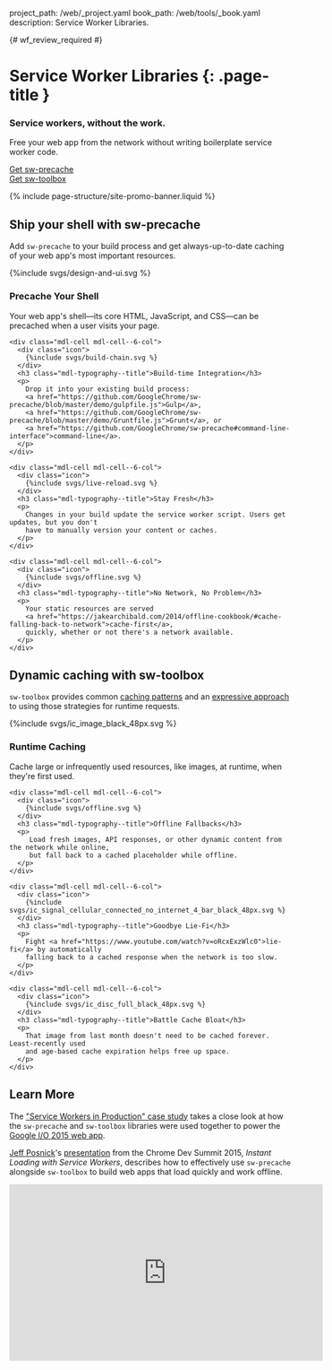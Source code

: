 project_path: /web/_project.yaml
book_path: /web/tools/_book.yaml
description: Service Worker Libraries.

{# wf_review_required #}

# Service Worker Libraries {: .page-title }

<div class="wf-subheading">
  <div class="page-content mdl-typography--text-center mdl-grid">
    <div class="mdl-cell mdl-cell--1-col"></div>
    <div class="mdl-cell mdl-cell--10-col">
      <h3>Service workers, without the work.</h3>
      <p>
        Free your web app from the network without writing boilerplate service worker code.
      </p>
      <div class="page-content mdl-grid">
        <div class="mdl-cell mdl-cell--6-col">
          <a class="mdl-button mdl-js-button mdl-button--raised" href="https://github.com/GoogleChrome/sw-precache#install">Get sw-precache</a>
        </div>
        <div class="mdl-cell mdl-cell--6-col">
          <a class="mdl-button mdl-js-button mdl-button--raised" href="https://github.com/GoogleChrome/sw-toolbox#installing-service-worker-toolbox">Get sw-toolbox</a>
        </div>
      </div>
    </div>
  </div>
</div>

{% include page-structure/site-promo-banner.liquid %}

<div class="page-content">
  <h2>Ship your shell with sw-precache</h2>
  <p>
    Add <code>sw-precache</code> to your build process and get always-up-to-date caching of your web
    app's most important resources.
  </p>

  <div class="mdl-grid mdl-typography--text-center">
    <div class="mdl-cell mdl-cell--6-col">
      <div class="icon">
        {%include svgs/design-and-ui.svg %}
      </div>
      <h3 class="mdl-typography--title">Precache Your Shell</h3>
      <p>
         Your web app's shell—its core HTML, JavaScript, and CSS—can be precached when a
         user visits your page.
      </p>
    </div>

    <div class="mdl-cell mdl-cell--6-col">
      <div class="icon">
        {%include svgs/build-chain.svg %}
      </div>
      <h3 class="mdl-typography--title">Build-time Integration</h3>
      <p>
        Drop it into your existing build process:
        <a href="https://github.com/GoogleChrome/sw-precache/blob/master/demo/gulpfile.js">Gulp</a>,
        <a href="https://github.com/GoogleChrome/sw-precache/blob/master/demo/Gruntfile.js">Grunt</a>, or
        <a href="https://github.com/GoogleChrome/sw-precache#command-line-interface">command-line</a>.
      </p>
    </div>

    <div class="mdl-cell mdl-cell--6-col">
      <div class="icon">
        {%include svgs/live-reload.svg %}
      </div>
      <h3 class="mdl-typography--title">Stay Fresh</h3>
      <p>
        Changes in your build update the service worker script. Users get updates, but you don't
        have to manually version your content or caches.
      </p>
    </div>

    <div class="mdl-cell mdl-cell--6-col">
      <div class="icon">
        {%include svgs/offline.svg %}
      </div>
      <h3 class="mdl-typography--title">No Network, No Problem</h3>
      <p>
        Your static resources are served
        <a href="https://jakearchibald.com/2014/offline-cookbook/#cache-falling-back-to-network">cache-first</a>,
        quickly, whether or not there's a network available.
      </p>
    </div>
  </div>

  <h2>Dynamic caching with sw-toolbox</h2>
  <p>
    <code>sw-toolbox</code> provides common
    <a href="https://github.com/GoogleChrome/sw-toolbox#built-in-handlers">caching patterns</a>
    and an
    <a href="https://github.com/GoogleChrome/sw-toolbox#toolboxrouterheadurlpattern-handler-options">expressive approach</a>
    to using those strategies for runtime requests.
  </p>

  <div class="mdl-grid mdl-typography--text-center">
    <div class="mdl-cell mdl-cell--6-col">
      <div class="icon">
        {%include svgs/ic_image_black_48px.svg %}
      </div>
      <h3 class="mdl-typography--title">Runtime Caching</h3>
      <p>
        Cache large or infrequently used resources, like images, at runtime, when they're
        first used.
      </p>
    </div>

    <div class="mdl-cell mdl-cell--6-col">
      <div class="icon">
        {%include svgs/offline.svg %}
      </div>
      <h3 class="mdl-typography--title">Offline Fallbacks</h3>
      <p>
         Load fresh images, API responses, or other dynamic content from the network while online,
         but fall back to a cached placeholder while offline.
      </p>
    </div>

    <div class="mdl-cell mdl-cell--6-col">
      <div class="icon">
        {%include svgs/ic_signal_cellular_connected_no_internet_4_bar_black_48px.svg %}
      </div>
      <h3 class="mdl-typography--title">Goodbye Lie-Fi</h3>
      <p>
        Fight <a href="https://www.youtube.com/watch?v=oRcxExzWlc0">lie-fi</a> by automatically
        falling back to a cached response when the network is too slow.
      </p>
    </div>

    <div class="mdl-cell mdl-cell--6-col">
      <div class="icon">
        {%include svgs/ic_disc_full_black_48px.svg %}
      </div>
      <h3 class="mdl-typography--title">Battle Cache Bloat</h3>
      <p>
        That image from last month doesn't need to be cached forever. Least-recently used
        and age-based cache expiration helps free up space.
      </p>
    </div>
  </div>

  <h2>Learn More</h2>
  <p>
    The <a href="{{site.WFBaseUrl}}/showcase/case-study/service-workers-iowa">"Service Workers in
    Production" case study</a> takes a close look at how the <code>sw-precache</code> and
    <code>sw-toolbox</code> libraries were used together to power the
    <a href="https://events.google.com/io2015/">Google I/O 2015 web app</a>.
  </p>
  <p>
    <a href="https://twitter.com/jeffposnick">Jeff Posnick</a>'s
    <a href="https://speakerdeck.com/jeffposnick/instant-loading-with-service-workers-chrome-dev-summit-15">presentation</a>
    from the Chrome Dev Summit 2015, <em>Instant Loading with Service
    Workers</em>, describes how to effectively use <code>sw-precache</code>
    alongside <code>sw-toolbox</code> to build web apps that load quickly and
    work offline.
  </p>
  <iframe width="560" height="315" src="https://www.youtube.com/embed/jCKZDTtUA2A" frameborder="0" allowfullscreen></iframe>
</div>
